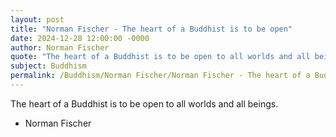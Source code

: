 ```yaml
---
layout: post
title: "Norman Fischer - The heart of a Buddhist is to be open"
date: 2024-12-28 12:00:00 -0000
author: Norman Fischer
quote: "The heart of a Buddhist is to be open to all worlds and all beings."
subject: Buddhism
permalink: /Buddhism/Norman Fischer/Norman Fischer - The heart of a Buddhist is to be open
---
```


The heart of a Buddhist is to be open to all worlds and all beings.

- Norman Fischer
